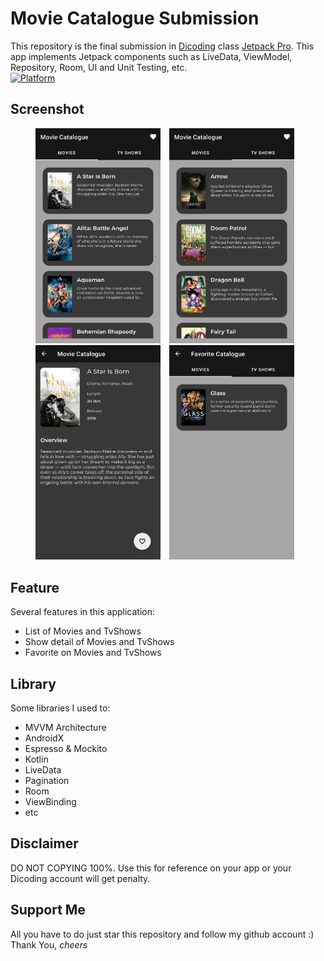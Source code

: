 # Movie Catalogue Submission
This repository is the final submission in [Dicoding](dicoding.com) class [Jetpack Pro](https://www.dicoding.com/academies/129). This app implements Jetpack components such as LiveData, ViewModel, Repository, Room, UI and Unit Testing, etc.<br>
 [![Platform](https://img.shields.io/badge/platform-Android-green.svg)](http://developer.android.com/index.html)

## Screenshot
<p align="center">
    <img src="/Screenshots/1.jpg"
        alt="Movie section"    
        style="margin-right: 10px;"    
        width="200" />
    <img src="/Screenshots/2.jpg"
        alt="Tv Show section"    
        style="margin-right: 10px;"    
        width="200" />
    <img src="/Screenshots/3.jpg"
        alt="Detail Example"    
        style="margin-right: 10px;"    
        width="200" />
    <img src="/Screenshots/4.jpg"
        alt="Favorite Section"    
        style="margin-right: 10px;"    
        width="200" />
</p>

## Feature
Several features in this application:
- List of Movies and TvShows
- Show detail of Movies and TvShows
- Favorite on Movies and TvShows

## Library
Some libraries I used to:
- MVVM Architecture
- AndroidX
- Espresso & Mockito
- Kotlin
- LiveData
- Pagination
- Room
- ViewBinding
- etc

## Disclaimer
DO NOT COPYING 100%. Use this for reference on your app or your Dicoding account will get penalty.

## Support Me
All you have to do just star this repository and follow my github account :)<br>
Thank You, *cheers*
